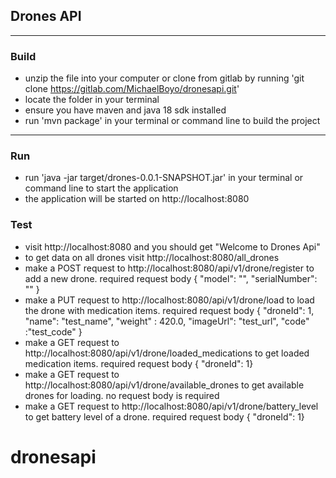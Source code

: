 ## Drones API

---
### Build

- unzip the file into your computer or clone from gitlab by running 'git clone https://gitlab.com/MichaelBoyo/dronesapi.git'
- locate the  folder in your terminal
- ensure you have maven and java 18 sdk installed
- run 'mvn package' in your terminal or command line to build the project 
---

### Run
- run  'java -jar target/drones-0.0.1-SNAPSHOT.jar' in your terminal or command line to start the application
- the application will be started on http://localhost:8080

### Test
- visit http://localhost:8080 and you should get "Welcome to Drones Api"
- to get data on all drones visit http://localhost:8080/all_drones
- make a POST request to http://localhost:8080/api/v1/drone/register to add a new drone. required request body 
{ "model": "",
  "serialNumber": "" }
- make a PUT request to http://localhost:8080/api/v1/drone/load to load the drone with medication items. 
required request body
  { "droneId": 1,
  "name": "test_name",
  "weight" : 420.0,
  "imageUrl": "test_url",
  "code" :"test_code" }
- make a GET request to http://localhost:8080/api/v1/drone/loaded_medications to get loaded medication items.
  required request body
  { "droneId": 1}
- make a GET request to http://localhost:8080/api/v1/drone/available_drones to get available drones for loading.
  no request body is required
- make a GET request to http://localhost:8080/api/v1/drone/battery_level to get battery level of a drone.
  required request body
  { "droneId": 1}
# dronesapi

